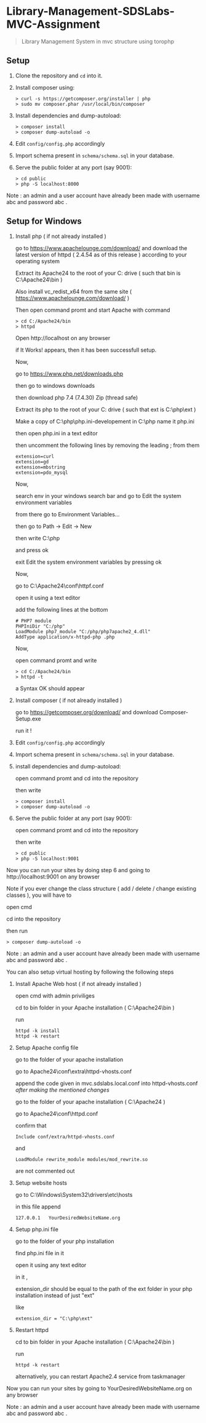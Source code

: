 # Library-Management-SDSLabs-MVC-Assignment

> Library Management System in mvc structure using torophp

## Setup

1. Clone the repository and `cd` into it.

2. Install composer using:
    ```console
    > curl -s https://getcomposer.org/installer | php
    > sudo mv composer.phar /usr/local/bin/composer
    ```

3. Install dependencies and dump-autoload:
    ```console
    > composer install
    > composer dump-autoload -o
    ```

4. Edit `config/config.php` accordingly

5. Import schema present in `schema/schema.sql` in your database.

6. Serve the public folder at any port (say 9001):
    ```console
	> cd public
    > php -S localhost:8000
    ```
    
Note : an admin and a user account have already been made with username abc and password abc .


## Setup for Windows

1. Install php ( if not already installed )

    
    go to https://www.apachelounge.com/download/ and download the latest version of httpd ( 2.4.54 as of this release ) according to your operating system
    
    Extract its Apache24 to the root of your C: drive ( such that bin is C:\Apache24\bin )
    
    Also install vc_redist_x64 from the same site ( https://www.apachelounge.com/download/ )
    
    Then open command promt and start Apache with command
    
    ```console
	> cd C:/Apache24/bin
    > httpd
    ```
    
    Open http://localhost on any browser
    
    if It Works! appears, then it has been successfull setup.
    
    
    Now,
    
    go to https://www.php.net/downloads.php 
    
    then go to windows downloads
    
    then download php 7.4 (7.4.30) Zip (thread safe)
    
    Extract its php to the root of your C: drive ( such that ext is C:\php\ext )
    
    Make a copy of C:\php\php.ini-developement in C:\php name it php.ini
    
    then open php.ini in a text editor
    
    then uncomment the following lines by removing the leading ; from them
    
    ```console
    extension=curl
    extension=gd
    extension=mbstring
    extension=pdo_mysql
    ```
    
    Now,
    
    search env in your windows search bar and go to Edit the system environment variables
    
    from there go to Environment Variables...
    
    then go to Path -> Edit -> New
    
    then write C:\php 
    
    and press ok
    
    exit Edit the system environment variables by pressing ok
    
    
    Now,
    
    go to C:\Apache24\conf\httpf.conf
    
    open it using a text editor
    
    add the following lines at the bottom 
    
    ```console
    # PHP7 module
    PHPIniDir "C:/php"
    LoadModule php7_module "C:/php/php7apache2_4.dll"
    AddType application/x-httpd-php .php
    ```
    
    Now, 
    
    open command promt and write
    
    ```console
	> cd C:/Apache24/bin
    > httpd -t
    ```

    a Syntax OK should appear
    
2. Install composer ( if not already installed )


    go to https://getcomposer.org/download/ and download Composer-Setup.exe
    
    run it !
    
    
3. Edit `config/config.php` accordingly

4. Import schema present in `schema/schema.sql` in your database.

5. install dependencies and dump-autoload:

    open command promt and cd into the repository
    
    then write 
    
    ```console
    > composer install
    > composer dump-autoload -o
    ```
    
6. Serve the public folder at any port (say 9001):

    open command promt and cd into the repository
    
    then write
    
    ```console
	> cd public
    > php -S localhost:9001
    ```


Now you can run your sites by doing step 6 and going to http://localhost:9001 on any browser


Note if you ever change the class structure ( add / delete / change existing classes ), you will have to

open cmd 

cd into the repository

then run

```console
> composer dump-autoload -o
```

Note : an admin and a user account have already been made with username abc and password abc .



You can also setup virtual hosting by following the following steps

1. Install Apache Web host ( if not already installed )

    open cmd with admin priviliges
    
    cd to bin folder in your Apache installation ( C:\Apache24\bin )
    
    run

    ```console
    httpd -k install
    httpd -k restart
    ```

2. Setup Apache config file


    go to the folder of your apache installation

    go to Apache24\conf\extra\httpd-vhosts.conf

    append the code given in mvc.sdslabs.local.conf into httpd-vhosts.conf *after making the mentioned changes*

    
    
    go to the folder of your apache installation ( C:\Apache24 )

    go to Apache24\conf\httpd.conf

    confirm that 

    ```console
    Include conf/extra/httpd-vhosts.conf
    ```

    and

    ```console
    LoadModule rewrite_module modules/mod_rewrite.so
    ```

    are not commented out
        
3. Setup website hosts

    go to C:\Windows\System32\drivers\etc\hosts
    
    in this file append
    
    ```console
    127.0.0.1   YourDesiredWebsiteName.org  
    ```
4. Setup php.ini file

    go to the folder of your php installation
    
    find php.ini file in it
    
    open it using any text editor
    
    in it ,
    
    extension_dir should be equal to the path of the ext folder in your php installation instead of just "ext"
    
    like 
    
    ```console
    extension_dir = "C:\php\ext"
    ```
5. Restart httpd

    cd to bin folder in your Apache installation ( C:\Apache24\bin )
    
    run
    
    ```console
    httpd -k restart
    ```
    
    alternatively, you can restart Apache2.4 service from taskmanager
   
   
Now you can run your sites by going to YourDesiredWebsiteName.org on any browser

Note : an admin and a user account have already been made with username abc and password abc .